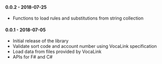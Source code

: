 #### 0.0.2 - 2018-07-25
* Functions to load rules and substitutions from string collection

#### 0.0.1 - 2018-07-05
* Initial release of the library
* Validate sort code and account number using VocaLink specification
* Load data from files provided by VocaLink
* APIs for F# and C#
